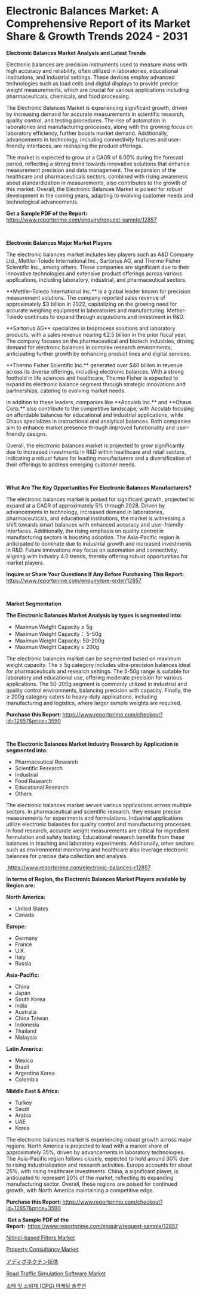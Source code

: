 <p><h1>Electronic Balances Market: A Comprehensive Report of its Market Share & Growth Trends 2024 - 2031</h1></p><p><strong>Electronic Balances Market Analysis and Latest Trends</strong></p>
<p><p>Electronic balances are precision instruments used to measure mass with high accuracy and reliability, often utilized in laboratories, educational institutions, and industrial settings. These devices employ advanced technologies such as load cells and digital displays to provide precise weight measurements, which are crucial for various applications including pharmaceuticals, chemicals, and food processing.</p><p>The Electronic Balances Market is experiencing significant growth, driven by increasing demand for accurate measurements in scientific research, quality control, and testing procedures. The rise of automation in laboratories and manufacturing processes, along with the growing focus on laboratory efficiency, further boosts market demand. Additionally, advancements in technology, including connectivity features and user-friendly interfaces, are reshaping the product offerings.</p><p>The market is expected to grow at a CAGR of 6.00% during the forecast period, reflecting a strong trend towards innovative solutions that enhance measurement precision and data management. The expansion of the healthcare and pharmaceuticals sectors, combined with rising awareness about standardization in measurements, also contributes to the growth of this market. Overall, the Electronic Balances Market is poised for robust development in the coming years, adapting to evolving customer needs and technological advancements.</p></p>
<p><strong>Get a Sample PDF of the Report:&nbsp;</strong> <a href="https://www.reportprime.com/enquiry/request-sample/12857">https://www.reportprime.com/enquiry/request-sample/12857</a></p>
<p>&nbsp;</p>
<p><strong>Electronic Balances Major Market Players</strong></p>
<p><p>The electronic balances market includes key players such as A&D Company Ltd., Mettler-Toledo International Inc., Sartorius AG, and Thermo Fisher Scientific Inc., among others. These companies are significant due to their innovative technologies and extensive product offerings across various applications, including laboratory, industrial, and pharmaceutical sectors.</p><p>**Mettler-Toledo International Inc.** is a global leader known for precision measurement solutions. The company reported sales revenue of approximately $3 billion in 2022, capitalizing on the growing need for accurate weighing equipment in laboratories and manufacturing. Mettler-Toledo continues to expand through acquisitions and investment in R&D.</p><p>**Sartorius AG** specializes in bioprocess solutions and laboratory products, with a sales revenue nearing €2.5 billion in the prior fiscal year. The company focuses on the pharmaceutical and biotech industries, driving demand for electronic balances in complex research environments, anticipating further growth by enhancing product lines and digital services.</p><p>**Thermo Fisher Scientific Inc.** generated over $40 billion in revenue across its diverse offerings, including electronic balances. With a strong foothold in life sciences and healthcare, Thermo Fisher is expected to expand its electronic balance segment through strategic innovations and partnerships, catering to evolving market needs.</p><p>In addition to these leaders, companies like **Acculab Inc.** and **Ohaus Corp.** also contribute to the competitive landscape, with Acculab focusing on affordable balances for educational and industrial applications, while Ohaus specializes in instructional and analytical balances. Both companies aim to enhance market presence through improved functionality and user-friendly designs.</p><p>Overall, the electronic balances market is projected to grow significantly due to increased investments in R&D within healthcare and retail sectors, indicating a robust future for leading manufacturers and a diversification of their offerings to address emerging customer needs.</p></p>
<p>&nbsp;</p>
<p><strong>What Are The Key Opportunities For Electronic Balances Manufacturers?</strong></p>
<p><p>The electronic balances market is poised for significant growth, projected to expand at a CAGR of approximately 5% through 2028. Driven by advancements in technology, increased demand in laboratories, pharmaceuticals, and educational institutions, the market is witnessing a shift towards smart balances with enhanced accuracy and user-friendly interfaces. Additionally, the rising emphasis on quality control in manufacturing sectors is boosting adoption. The Asia-Pacific region is anticipated to dominate due to industrial growth and increased investments in R&D. Future innovations may focus on automation and connectivity, aligning with Industry 4.0 trends, thereby offering robust opportunities for market players.</p></p>
<p><strong>Inquire or Share Your Questions If Any Before Purchasing This Report:</strong> <a href="https://www.reportprime.com/enquiry/pre-order/12857">https://www.reportprime.com/enquiry/pre-order/12857</a></p>
<p>&nbsp;</p>
<p><strong>Market Segmentation</strong></p>
<p><strong>The Electronic Balances Market Analysis by types is segmented into:</strong></p>
<p><ul><li>Maximun Weight Capacity ≤ 5g</li><li>Maximun Weight Capacity： 5-50g</li><li>Maximun Weight Capacity: 50-200g</li><li>Maximun Weight Capacity ≥ 200g</li></ul></p>
<p><p>The electronic balances market can be segmented based on maximum weight capacity. The ≤ 5g category includes ultra-precision balances ideal for pharmaceuticals and research settings. The 5-50g range is suitable for laboratory and educational use, offering moderate precision for various applications. The 50-200g segment is commonly utilized in industrial and quality control environments, balancing precision with capacity. Finally, the ≥ 200g category caters to heavy-duty applications, including manufacturing and logistics, where larger sample weights are required.</p></p>
<p><strong>Purchase this Report:&nbsp;</strong><a href="https://www.reportprime.com/checkout?id=12857&price=3590">https://www.reportprime.com/checkout?id=12857&price=3590</a></p>
<p>&nbsp;</p>
<p><strong>The Electronic Balances Market Industry Research by Application is segmented into:</strong></p>
<p><ul><li>Pharmaceutical Research</li><li>Scientific Research</li><li>Industrial</li><li>Food Research</li><li>Educational Research</li><li>Others</li></ul></p>
<p><p>The electronic balances market serves various applications across multiple sectors. In pharmaceutical and scientific research, they ensure precise measurements for experiments and formulations. Industrial applications utilize electronic balances for quality control and manufacturing processes. In food research, accurate weight measurements are critical for ingredient formulation and safety testing. Educational research benefits from these balances in teaching and laboratory experiments. Additionally, other sectors such as environmental monitoring and healthcare also leverage electronic balances for precise data collection and analysis.</p></p>
<p><a href="https://www.reportprime.com/electronic-balances-r12857">&nbsp;https://www.reportprime.com/electronic-balances-r12857</a></p>
<p><strong>In terms of Region, the Electronic Balances Market Players available by Region are:</strong></p>
<p>
    <p> <strong> North America: </strong>
        <ul>
            <li>United States</li>
            <li>Canada</li>
        </ul>
        </p> 
    <p> <strong> Europe: </strong>
        <ul>
            <li>Germany</li>
            <li>France</li>
            <li>U.K.</li>
            <li>Italy</li>
            <li>Russia</li>
        </ul>
        </p> 
    <p> <strong> Asia-Pacific: </strong>
        <ul>
            <li>China</li>
            <li>Japan</li>
            <li>South Korea</li>
            <li>India</li>
            <li>Australia</li>
            <li>China Taiwan</li>
            <li>Indonesia</li>
            <li>Thailand</li>
            <li>Malaysia</li>
        </ul>
        </p> 
    <p> <strong> Latin America: </strong>
        <ul>
            <li>Mexico</li>
            <li>Brazil</li>
            <li>Argentina Korea</li>
            <li>Colombia</li>
        </ul>
        </p> 
    <p> <strong> Middle East & Africa: </strong>
        <ul>
            <li>Turkey</li>
            <li>Saudi</li>
            <li>Arabia</li>
            <li>UAE</li>
            <li>Korea</li>
        </ul>
    </p>
    </p>
<p><p>The electronic balances market is experiencing robust growth across major regions. North America is projected to lead with a market share of approximately 35%, driven by advancements in laboratory technologies. The Asia-Pacific region follows closely, expected to hold around 30% due to rising industrialization and research activities. Europe accounts for about 25%, with rising healthcare investments. China, a significant player, is anticipated to represent 20% of the market, reflecting its expanding manufacturing sector. Overall, these regions are poised for continued growth, with North America maintaining a competitive edge.</p></p>
<p><strong>Purchase this Report: </strong><a href="https://www.reportprime.com/checkout?id=12857&price=3590">https://www.reportprime.com/checkout?id=12857&price=3590</a></p>
<p>&nbsp;<strong>Get a Sample PDF of the Report:&nbsp;&nbsp;</strong><a href="https://www.reportprime.com/enquiry/request-sample/12857">https://www.reportprime.com/enquiry/request-sample/12857</a></p>
<p><strong></strong></p>
<p><p><a href="https://issuu.com/reportprime-2/docs/nitinol-based-filters-market-size-2_4f1fe5f9bdb11c">Nitinol-based Filters Market</a></p><p><a href="https://medium.com/@raymiu201/future-ready-strategic-insights-into-the-global-property-consultancy-market-2024-2031-e00f48f324e9">Property Consultancy Market</a></p><p><a href="https://medium.com/@maudabbott7/%E3%82%A2%E3%83%87%E3%82%A3%E3%83%9D%E3%83%8D%E3%82%AF%E3%83%81%E3%83%B3%E6%8A%97%E4%BD%93%E5%B8%82%E5%A0%B4%E3%81%AF%E3%81%A9%E3%81%AE%E3%82%88%E3%81%86%E3%81%AB%E9%80%B2%E5%8C%96%E3%81%99%E3%82%8B%E3%81%AE%E3%81%8B-2024%E5%B9%B4%E3%81%8B%E3%82%892031%E5%B9%B4%E3%81%BE%E3%81%A7%E3%81%AE%E5%B8%82%E5%A0%B4%E6%88%90%E9%95%B7%E5%88%86%E6%9E%90-74c7a282222d">アディポネクチン抗体</a></p><p><a href="https://medium.com/@marisolking1/road-traffic-simulation-software-market-trends-a-detailed-study-of-its-market-segmentation-and-8ef8cea861d4">Road Traffic Simulation Software Market</a></p><p><a href="https://medium.com/@manvir.kharay/%EC%86%8C%EB%A7%A4-%EB%B0%8F-%EC%86%8C%EB%B9%84%EC%9E%AC-cpg-%EB%A7%88%EC%BC%80%ED%8C%85-%EC%86%94%EB%A3%A8%EC%85%98-%EC%8B%9C%EC%9E%A5-%EA%B8%80%EB%A1%9C%EB%B2%8C-%EC%8B%9C%EC%9E%A5-%ED%86%B5%EC%B0%B0%EB%A0%A5-%EB%B0%8F-%EC%A7%80%EC%97%AD-%EB%B6%84%EC%84%9D-2024-2031-d551f8bf8fe9">소매 및 소비재 (CPG) 마케팅 솔루션</a></p></p>